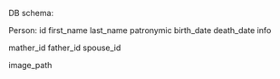 DB schema:

Person:
id
first_name
last_name
patronymic
birth_date
death_date
info

mather_id
father_id
spouse_id

image_path
